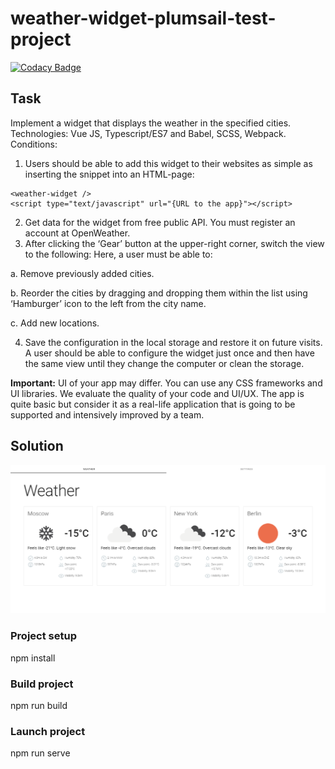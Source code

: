 # weather-widget-plumsail-test-project
[![Codacy Badge](https://app.codacy.com/project/badge/Grade/5686120d69134a4ca457465b8d0ba112)](https://www.codacy.com/gh/michaellux/weather-widget-plumsail-test-project/dashboard?utm_source=github.com&amp;utm_medium=referral&amp;utm_content=michaellux/weather-widget-plumsail-test-project&amp;utm_campaign=Badge_Grade)
## Task
Implement a widget that displays the weather in the specified cities. 
Technologies: Vue JS, Typescript/ES7 and Babel, SCSS, Webpack. 
Conditions: 
1. Users should be able to add this widget to their websites as simple as inserting the snippet into 
an HTML-page: 
```
<weather-widget /> 
<script type="text/javascript" url="{URL to the app}"></script> 
```


2. Get data for the widget from free public API. You must register an account at OpenWeather.
3. After clicking the ‘Gear’ button at the upper-right corner, switch the view to the following: 
Here, a user must be able to:

a. Remove previously added cities. 

b. Reorder the cities by dragging and dropping them within the list using ‘Hamburger’ icon 
to the left from the city name. 

c. Add new locations.

4. Save the configuration in the local storage and restore it on future visits. A user should be able 
to configure the widget just once and then have the same view until they change the computer 
or clean the storage.

**Important:** UI of your app may differ. You can use any CSS frameworks and UI libraries. We evaluate the 
quality of your code and UI/UX. The app is quite basic but consider it as a real-life application that is 
going to be supported and intensively improved by a team.

## Solution
![Скриншот программы](./weather-widget_screenshot.png)
### Project setup
npm install
### Build project
npm run build
### Launch project
npm run serve
